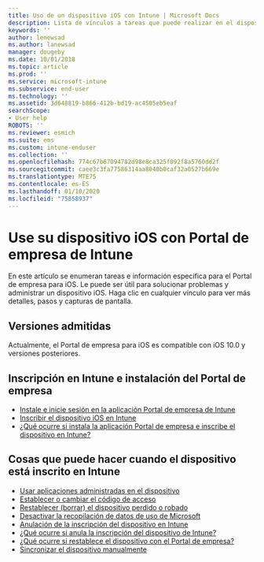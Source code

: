 ```yaml
---
title: Uso de un dispositivo iOS con Intune | Microsoft Docs
description: Lista de vínculos a tareas que puede realizar en el dispositivo iOS cuando este está inscrito en Intune.
keywords: ''
author: lenewsad
ms.author: lanewsad
manager: dougeby
ms.date: 10/01/2018
ms.topic: article
ms.prod: ''
ms.service: microsoft-intune
ms.subservice: end-user
ms.technology: ''
ms.assetid: 3d648819-b866-412b-bd19-ac4505eb5eaf
searchScope:
- User help
ROBOTS: ''
ms.reviewer: esmich
ms.suite: ems
ms.custom: intune-enduser
ms.collection: ''
ms.openlocfilehash: 774c67b67094782d98e8ca325f092f8a5760dd2f
ms.sourcegitcommit: caee3c3fa77586314aa8040b0caf32a0527b669e
ms.translationtype: MTE75
ms.contentlocale: es-ES
ms.lasthandoff: 01/10/2020
ms.locfileid: "75858937"
---
```

# <a name="using-your-ios-device-with-intune-company-portal"></a>Use su dispositivo iOS con Portal de empresa de Intune
En este artículo se enumeran tareas e información específica para el Portal de empresa para iOS. Le puede ser útil para solucionar problemas y administrar un dispositivo iOS. Haga clic en cualquier vínculo para ver más detalles, pasos y capturas de pantalla.

## <a name="supported-versions"></a>Versiones admitidas

Actualmente, el Portal de empresa para iOS es compatible con iOS 10.0 y versiones posteriores.  


## <a name="enrolling-into-intune-and-installing-the-company-portal"></a>Inscripción en Intune e instalación del Portal de empresa

- [Instale e inicie sesión en la aplicación Portal de empresa de Intune](install-and-sign-in-to-the-intune-company-portal-app-ios.md)
- [Inscribir el dispositivo iOS en Intune](enroll-your-device-in-intune-ios.md)
- [¿Qué ocurre si instala la aplicación Portal de empresa e inscribe el dispositivo en Intune?](what-happens-if-you-install-the-Company-Portal-app-and-enroll-your-device-in-intune-ios.md)  

## <a name="things-you-can-do-when-your-device-is-enrolled-in-intune"></a>Cosas que puede hacer cuando el dispositivo está inscrito en Intune

- [Usar aplicaciones administradas en el dispositivo](use-managed-apps-on-your-device-ios.md)
- [Establecer o cambiar el código de acceso](set-or-change-your-passcode-ios.md)
  <!--- [Reset (erase) your lost or stolen device](reset-erase-your-lost-or-stolen-device-ios.md) -->
- [Restablecer (borrar) el dispositivo perdido o robado](reset-erase-your-device-cpwebsite.md)
- [Desactivar la recopilación de datos de uso de Microsoft](turn-off-microsoft-usage-data-collection-ios.md)
- [Anulación de la inscripción del dispositivo en Intune](unenroll-your-device-from-intune-ios.md)
- [¿Qué ocurre si anula la inscripción del dispositivo de Intune?](what-happens-if-you-unenroll-your-device-from-intune-ios.md)
- [¿Qué ocurre si restablece el dispositivo con el Portal de empresa?](what-happens-if-you-reset-your-device-using-the-company-portal-ios.md)
- [Sincronizar el dispositivo manualmente](sync-your-device-manually-ios.md)
